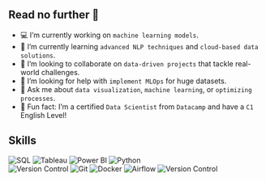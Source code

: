 ## Read no further 👋

* 💻 I’m currently working on `machine learning models`.  
* 🌱 I’m currently learning `advanced NLP techniques` and `cloud-based data solutions`.  
* 🔮 I’m looking to collaborate on `data-driven projects` that tackle real-world challenges.  
* 🧐 I’m looking for help with `implement MLOps` for huge datasets.  
* 💬 Ask me about `data visualization`, `machine learning`, or `optimizing processes`.    
* 💎 Fun fact: I’m a certified `Data Scientist` from `Datacamp` and have a `C1` English Level!

## Skills

![SQL](https://img.shields.io/badge/SQL-FFD700?style=for-the-badge&logo=postgresql&logoColor=FFD700&labelColor=000000)
![Tableau](https://img.shields.io/badge/Tableau-FFD700?style=for-the-badge&logo=tableau&logoColor=FFD700&labelColor=000000)
![Power BI](https://img.shields.io/badge/Power_BI-FFD700?style=for-the-badge&logo=google-analytics&logoColor=FFD700&labelColor=000000)
![Python](https://img.shields.io/badge/Python-FFD700?style=for-the-badge&logo=python&logoColor=FFD700&labelColor=000000)</br>
![Version Control](https://img.shields.io/badge/Version_Control-FFD700?style=for-the-badge&logo=mercurial&logoColor=black)
![Git](https://img.shields.io/badge/Git-FFD700?style=for-the-badge&logo=git&logoColor=FFD700&labelColor=000000)
![Docker](https://img.shields.io/badge/Docker-FFD700?style=for-the-badge&logo=docker&logoColor=FFD700&labelColor=000000)
![Airflow](https://img.shields.io/badge/Airflow-FFD700?style=for-the-badge&logo=apache-airflow&logoColor=FFD700&labelColor=000000)
![Version Control](https://img.shields.io/badge/Version_Control-FFD700?style=for-the-badge&logo=w3c&logoColor=black)


<!--
**rownlet/rownlet** is a ✨ _special_ ✨ repository because its `README.md` (this file) appears on your GitHub profile.

Here are some ideas to get you started:



-->
